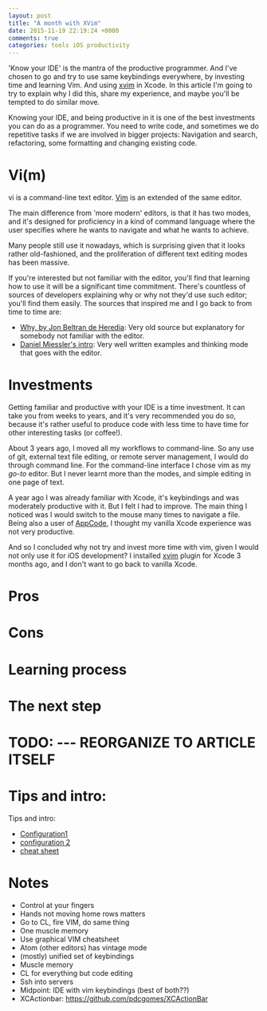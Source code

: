 ```yaml
---
layout: post
title: "A month with XVim"
date: 2015-11-19 22:19:24 +0000
comments: true
categories: tools iOS productivity
---
```


'Know your IDE' is the mantra of the productive programmer. And I've chosen to go and try to use same keybindings everywhere, by investing time and learning Vim. And using [xvim][xvim] in Xcode. In this article I'm going to try to explain why I did this, share my experience, and maybe you'll be tempted to do similar move.

<!-- more -->

Knowing your IDE, and being productive in it is one of the best investments you can do as a programmer. You need to write code, and sometimes we do repetitive tasks if we are involved in bigger projects: Navigation and search, refactoring, some formatting and changing existing code. 

# Vi(m)

vi is a command-line text editor. [Vim][vim] is an extended  of the same editor.

The main difference from 'more modern' editors, is that it has two modes, and it's designed for proficiency in a kind of command language where the user specifies where he wants to navigate and what he wants to achieve.

Many people still use it nowadays, which is surprising given that it looks rather old-fashioned, and the proliferation of different text editing modes has been massive.

If you're interested but not familiar with the editor, you'll find that learning how to use it will be a significant time commitment. There's countless of sources of developers explaining why or why not they'd use such editor; you'll find them easily. The sources that inspired me and I go back to from time to time are:

- [Why, by Jon Beltran de Heredia][tip1]: Very old source but explanatory for somebody not familiar with the editor.
- [Daniel Miessler's intro][tip2]: Very well written examples and thinking mode that goes with the editor.

# Investments

Getting familiar and productive with your IDE is a time investment. It can take you from weeks to years, and it's very recommended you do so, because it's rather useful to produce code with less time to have time for other interesting tasks (or coffee!).

About 3 years ago, I moved all my workflows to command-line. So any use of git, external text file editing, or remote server management, I would do through command line. For the command-line interface I chose vim as my *go-to* editor. But I never learnt more than the modes, and simple editing in one page of text.

A year ago I was already familiar with Xcode, it's keybindings and was moderately productive with it. But I felt I had to improve. The main thing I noticed was I would switch to the mouse many times to navigate a file. Being also a user of [AppCode][appcode], I thought my vanilla Xcode experience was not very productive.

And so I concluded why not try and invest more time with vim, given I would not only use it for iOS development? I installed [xvim][xvim] plugin for Xcode 3 months ago, and I don't want to go back to vanilla Xcode.

# Pros

# Cons

# Learning process

# The next step




# TODO: --- REORGANIZE TO ARTICLE ITSELF
# Tips and intro:
Tips and intro:
- [Configuration1][tip3]
- [configuration 2][tip4]
- [cheat sheet][cheat-sheet]

# Notes

- Control at your fingers
- Hands not moving home rows matters
- Go to CL, fire VIM, do same thing
- One muscle memory
- Use graphical VIM cheatsheet
- Atom (other editors) has vintage mode
- (mostly) unified set of keybindings
- Muscle memory
- CL for everything but code editing
- Ssh into servers
- Midpoint: IDE with vim keybindings (best of both??)
- XCActionbar: https://github.com/pdcgomes/XCActionBar

[vim]: https://en.wikipedia.org/wiki/Vim_(text_editor)
[xvim]: https://github.com/XVimProject/XVim
[tip1]: http://www.viemu.com/a-why-vi-vim.html
[tip2]: https://danielmiessler.com/study/vim/
[tip3]: http://nvie.com/posts/how-i-boosted-my-vim/ 
[tip4]: http://mislav.net/2011/12/vim-revisited/
[cheat-sheet]: http://www.viemu.com/a_vi_vim_graphical_cheat_sheet_tutorial.html
[atom]: http://atom.io
[appcode]: https://www.jetbrains.com/objc/